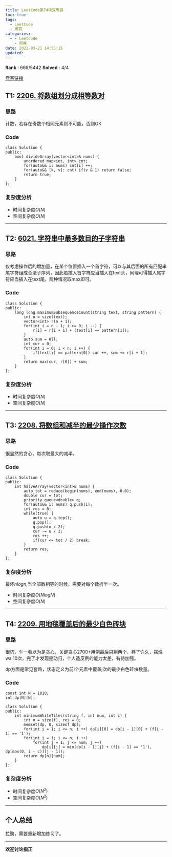 ```yaml
---
title: LeetCode第74场双周赛
toc: true
tags:
  - LeetCode
  - 周赛
categories:
  - - LeetCode
    - 周赛
date: 2022-03-21 14:55:15
updated:
---
```


**Rank** : 666/5442
**Solved** : 4/4

[竞赛链接](https://leetcode-cn.com/contest/biweekly-contest-74/)

<!--more-->

## T1: [2206. 将数组划分成相等数对](https://leetcode-cn.com/problems/divide-array-into-equal-pairs/)  

### 思路
计数，若存在奇数个相同元素则不可能，否则OK
### Code
```
class Solution {
public:
    bool divideArray(vector<int>& nums) {
        unordered_map<int, int> cnt;
        for(auto&& i: nums) cnt[i] ++;
        for(auto&& [k, v]: cnt) if(v & 1) return false;
        return true;
    }
};
```

### 复杂度分析

- 时间复杂度$O(N)$
- 空间复杂度$O(N)$
----

## T2: [6021. 字符串中最多数目的子字符串](https://leetcode-cn.com/problems/maximize-number-of-subsequences-in-a-string/)  

### 思路
仅考虑操作后的增加量，在某个位置插入一个首字符，可以与其后面的所有匹配串尾字符组成合法子序列，因此若插入首字符应当插入在text头，同理可得插入尾字符应当插入在text尾，两种情况取max即可。
### Code
```
class Solution {
public:
    long long maximumSubsequenceCount(string text, string pattern) {
        int n = size(text);
        vector<int> r(n + 1);
        for(int i = n - 1; i >= 0; i --) {
            r[i] = r[i + 1] + (text[i] == pattern[1]);
        }
        auto sum = 0ll;
        int cur = 0;
        for(int i = 0; i < n; i ++) {
            if(text[i] == pattern[0]) cur ++, sum += r[i + 1];
        }
        return max(cur, r[0]) + sum;
    }
};
```
### 复杂度分析

- 时间复杂度$O(N)$
- 空间复杂度$O(N)$
----

## T3: [2208. 将数组和减半的最少操作次数](https://leetcode-cn.com/problems/minimum-operations-to-halve-array-sum/)  

### 思路
很显然的贪心，每次取最大的减半。
### Code
```
class Solution {
public:
    int halveArray(vector<int>& nums) {
        auto tot = reduce(begin(nums), end(nums), 0.0);
        double cur = tot;
        priority_queue<double> q;
        for(auto&& i: nums) q.push(i);
        int res = 0;
        while(true) {
            auto u = q.top();
            q.pop();
            q.push(u / 2);
            cur -= u / 2;
            res ++;
            if(cur <= tot / 2) break;
        }
        return res;
    }
};
```

### 复杂度分析
最坏$nlogn$,当全部数相等的时候，需要对每个数折半一次。

- 时间复杂度$O(NlogN)$
- 空间复杂度$O(N)$ 
----

## T4: [2209. 用地毯覆盖后的最少白色砖块](https://leetcode-cn.com/problems/minimum-white-tiles-after-covering-with-carpets/)  

### 思路
很坑，乍一看以为是贪心，关键贪心2700+用例最后只剩两个，莽了许久，摆烂wa 10次，完了才发现是动归，个人造反例的能力太差，有待加强。

dp方面是常见套路，状态定义为前i个元素中覆盖j次的最少白色砖块数量。
### Code
```
const int N = 1010;
int dp[N][N];

class Solution {
public:
    int minimumWhiteTiles(string f, int num, int c) {
        int n = size(f), res = 0;
        memset(dp, 0, sizeof dp);
        for(int i = 1; i <= n; i ++) dp[i][0] = dp[i - 1][0] + (f[i - 1] == '1');
        for(int i = 1; i <= n; i ++)
            for(int j = 1; j <= num; j ++)
                dp[i][j] = min(dp[i - 1][j] + (f[i - 1] == '1'), dp[max(0, i - c)][j - 1]);
        return dp[n][num];
    }
};
```

### 复杂度分析
- 时间复杂度$O(N^2)$
- 空间复杂度$O(N^2)$
----

## 个人总结
拉胯，需要重新增加练习了。


----
**欢迎讨论指正**